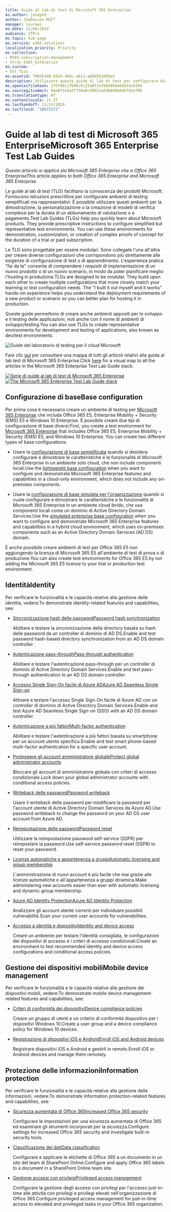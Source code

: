 ```yaml
---
title: Guide al lab di test di Microsoft 365 Enterprise
ms.author: josephd
author: JoeDavies-MSFT
manager: laurawi
ms.date: 11/04/2019
audience: ITPro
ms.topic: hub-page
ms.service: o365-solutions
localization_priority: Priority
ms.collection:
- M365-subscription-management
- Strat_O365_Enterprise
ms.custom:
- Ent_TLGs
ms.assetid: 706d5449-45e5-4b0c-a012-ab60501899ad
description: Utilizzare queste guide al lab di test per configurare dimostrazioni, modelli di verifica o ambienti di sviluppo e test per Microsoft 365 Enterprise.
ms.openlocfilehash: 2f6fd8c17096c9c25a0f1af886894e68d33e939d
ms.sourcegitcommit: 9ee873c6a2f738a0c99921e036894b646742e706
ms.translationtype: HT
ms.contentlocale: it-IT
ms.lasthandoff: 11/15/2019
ms.locfileid: "38672572"
---
```

# <a name="microsoft-365-enterprise-test-lab-guides"></a><span data-ttu-id="4471d-103">Guide al lab di test di Microsoft 365 Enterprise</span><span class="sxs-lookup"><span data-stu-id="4471d-103">Microsoft 365 Enterprise Test Lab Guides</span></span>

<span data-ttu-id="4471d-104">*Questo articolo si applica sia Microsoft 365 Enterprise che a Office 365 Enterprise*</span><span class="sxs-lookup"><span data-stu-id="4471d-104">*This article applies to both Office 365 Enterprise and Microsoft 365 Enterprise*</span></span>

<span data-ttu-id="4471d-p101">Le guide al lab di test (TLG) facilitano la conoscenza dei prodotti Microsoft. Forniscono istruzioni prescrittive per configurare ambienti di testing semplificati ma rappresentativi. È possibile utilizzare questi ambienti per la dimostrazione, la personalizzazione o la creazione di modelli di verifica complessi per la durata di un abbonamento di valutazione o a pagamento.</span><span class="sxs-lookup"><span data-stu-id="4471d-p101">Test Lab Guides (TLGs) help you quickly learn about Microsoft products. They provide prescriptive instructions to configure simplified but representative test environments. You can use these environments for demonstration, customization, or creation of complex proofs of concept for the duration of a trial or paid subscription.</span></span> 

<span data-ttu-id="4471d-p102">Le TLG sono progettate per essere modulari. Sono collegate l'una all'altra per creare diverse configurazioni che corrispondono più strettamente alle esigenze di configurazione di test o di apprendimento. L'esperienza pratica "fai da te" consente di comprendere i requisiti di implementazione di un nuovo prodotto o di un nuovo scenario, in modo da poter pianificare meglio l'hosting in produzione.</span><span class="sxs-lookup"><span data-stu-id="4471d-p102">TLGs are designed to be modular. They build upon each other to create multiple configurations that more closely match your learning or test configuration needs. The "I built it out myself and it works" hands-on experience helps you understand the deployment requirements of a new product or scenario so you can better plan for hosting it in production.</span></span>

<span data-ttu-id="4471d-111">Queste guide permettono di creare anche ambienti appositi per lo sviluppo e il testing delle applicazioni, noti anche con il nome di ambienti di sviluppo/testing.</span><span class="sxs-lookup"><span data-stu-id="4471d-111">You can also use TLGs to create representative environments for development and testing of applications, also known as dev/test environments.</span></span>
  
![Guide del laboratorio di testing per il cloud Microsoft](media/m365-enterprise-test-lab-guides/cloud-tlg-icon.png)

<span data-ttu-id="4471d-113">Fare clic [qui](media/m365-enterprise-test-lab-guides/Microsoft365EnterpriseTLGStack.pdf) per consultare una mappa di tutti gli articoli relativi alla guida al lab test di Microsoft 365 Enterprise.</span><span class="sxs-lookup"><span data-stu-id="4471d-113">Click [here](media/m365-enterprise-test-lab-guides/Microsoft365EnterpriseTLGStack.pdf) for a visual map to all the articles in the Microsoft 365 Enterprise Test Lab Guide stack.</span></span>

<span data-ttu-id="4471d-114">[![Serie di guide al lab di test di Microsoft 365 Enterprise](./media/m365-enterprise-test-lab-guides/microsoft-365-enterprise-tlg-stack.png)](media/m365-enterprise-test-lab-guides/Microsoft365EnterpriseTLGStack.pdf)</span><span class="sxs-lookup"><span data-stu-id="4471d-114">[![The Microsoft 365 Enterprise Test Lab Guide stack](./media/m365-enterprise-test-lab-guides/microsoft-365-enterprise-tlg-stack.png)](media/m365-enterprise-test-lab-guides/Microsoft365EnterpriseTLGStack.pdf)</span></span>

## <a name="base-configuration"></a><span data-ttu-id="4471d-115">Configurazione di base</span><span class="sxs-lookup"><span data-stu-id="4471d-115">Base configuration</span></span>

<span data-ttu-id="4471d-p103">Per prima cosa è necessario creare un ambiente di testing per [Microsoft 365 Enterprise](https://docs.microsoft.com/microsoft-365-enterprise/) che includa Office 365 E5, Enterprise Mobility + Security (EMS) E5 e Windows 10 Enterprise. È possibile creare due tipi di configurazione di base diversi:</span><span class="sxs-lookup"><span data-stu-id="4471d-p103">First, you create a test environment for [Microsoft 365 Enterprise](https://docs.microsoft.com/microsoft-365-enterprise/) that includes Office 365 E5, Enterprise Mobility + Security (EMS) E5, and Windows 10 Enterprise. You can create two different types of base configurations:</span></span>

- <span data-ttu-id="4471d-118">Usare la [configurazione di base semplificata](lightweight-base-configuration-microsoft-365-enterprise.md) quando si desidera configurare e dimostrare le caratteristiche e le funzionalità di Microsoft 365 Enterprise in un ambiente solo cloud, che non include componenti locali.</span><span class="sxs-lookup"><span data-stu-id="4471d-118">Use the [lightweight base configuration](lightweight-base-configuration-microsoft-365-enterprise.md) when you want to configure and demonstrate Microsoft 365 Enterprise features and capabilities in a cloud-only environment, which does not include any on-premises components.</span></span>

- <span data-ttu-id="4471d-119">Usare la [configurazione di base simulata per l'organizzazione](simulated-ent-base-configuration-microsoft-365-enterprise.md) quando si vuole configurare e dimostrare le caratteristiche e le funzionalità di Microsoft 365 Enterprise in un ambiente cloud ibrido, che usa componenti locali come un dominio di Active Directory Domain Services.</span><span class="sxs-lookup"><span data-stu-id="4471d-119">Use the [simulated enterprise base configuration](simulated-ent-base-configuration-microsoft-365-enterprise.md) when you want to configure and demonstrate Microsoft 365 Enterprise features and capabilities in a hybrid cloud environment, which uses on-premises components such as an Active Directory Domain Services (AD DS) domain.</span></span>

<span data-ttu-id="4471d-120">È anche possibile creare ambienti di test per Office 365 E5 non aggiungendo la licenza di Microsoft 365 E5 all'ambiente di test di prova o di produzione.</span><span class="sxs-lookup"><span data-stu-id="4471d-120">You can also create test environments for Office 365 E5 by not adding the Microsoft 365 E5 license to your trial or production test environment.</span></span>
    
## <a name="identity"></a><span data-ttu-id="4471d-121">Identità</span><span class="sxs-lookup"><span data-stu-id="4471d-121">Identity</span></span>

<span data-ttu-id="4471d-122">Per verificare le funzionalità e le capacità relative alla gestione delle identità, vedere:</span><span class="sxs-lookup"><span data-stu-id="4471d-122">To demonstrate identity-related features and capabilities, see:</span></span>

- [<span data-ttu-id="4471d-123">Sincronizzazione hash delle password</span><span class="sxs-lookup"><span data-stu-id="4471d-123">Password hash synchronization</span></span>](password-hash-sync-m365-ent-test-environment.md)
  
   <span data-ttu-id="4471d-124">Abilitare e testare la sincronizzazione della directory basata su hash delle password da un controller di dominio di AD DS.</span><span class="sxs-lookup"><span data-stu-id="4471d-124">Enable and test password hash-based directory synchronization from an AD DS domain controller.</span></span>

- [<span data-ttu-id="4471d-125">Autenticazione pass-through</span><span class="sxs-lookup"><span data-stu-id="4471d-125">Pass-through authentication</span></span>](pass-through-auth-m365-ent-test-environment.md)
  
   <span data-ttu-id="4471d-126">Abilitare e testare l'autenticazione pass-through per un controller di dominio di Active Directory Domain Services.</span><span class="sxs-lookup"><span data-stu-id="4471d-126">Enable and test pass-through authentication to an AD DS domain controller.</span></span>

- [<span data-ttu-id="4471d-127">Accesso Single Sign-On facile di Azure AD</span><span class="sxs-lookup"><span data-stu-id="4471d-127">Azure AD Seamless Single Sign-on</span></span>](single-sign-on-m365-ent-test-environment.md)
  
   <span data-ttu-id="4471d-128">Attivare e testare l'accesso Single Sign-On facile di Azure AD con un controller di dominio di Active Directory Domain Services.</span><span class="sxs-lookup"><span data-stu-id="4471d-128">Enable and test Azure AD Seamless Single Sign-on (SSO) with an AD DS domain controller.</span></span>

- [<span data-ttu-id="4471d-129">Autenticazione a più fattori</span><span class="sxs-lookup"><span data-stu-id="4471d-129">Multi-factor authentication</span></span>](multi-factor-authentication-microsoft-365-test-environment.md)
  
   <span data-ttu-id="4471d-130">Abilitare e testare l'autenticazione a più fattori basata su smartphone per un account utente specifico.</span><span class="sxs-lookup"><span data-stu-id="4471d-130">Enable and test smart phone-based multi-factor authentication for a specific user account.</span></span>

- [<span data-ttu-id="4471d-131">Proteggere gli account amministratore globale</span><span class="sxs-lookup"><span data-stu-id="4471d-131">Protect global administrator accounts</span></span>](protect-global-administrator-accounts-microsoft-365-test-environment.md)
 
   <span data-ttu-id="4471d-132">Bloccare gli account di amministratore globale con criteri di accesso condizionale.</span><span class="sxs-lookup"><span data-stu-id="4471d-132">Lock down your global administrator accounts with conditional access policies.</span></span>

- [<span data-ttu-id="4471d-133">Writeback delle password</span><span class="sxs-lookup"><span data-stu-id="4471d-133">Password writeback</span></span>](password-writeback-m365-ent-test-environment.md)

   <span data-ttu-id="4471d-134">Usare il writeback delle password per modificare la password per l'account utente di Active Directory Domain Services da Azure AD.</span><span class="sxs-lookup"><span data-stu-id="4471d-134">Use password writeback to change the password on your AD DS user account from Azure AD.</span></span>

- [<span data-ttu-id="4471d-135">Reimpostazione delle password</span><span class="sxs-lookup"><span data-stu-id="4471d-135">Password reset</span></span>](password-reset-m365-ent-test-environment.md)

   <span data-ttu-id="4471d-136">Utilizzare la reimpostazione password self-service (SSPR) per reimpostare la password.</span><span class="sxs-lookup"><span data-stu-id="4471d-136">Use self-service password reset (SSPR) to reset your password.</span></span>

- [<span data-ttu-id="4471d-137">Licenze automatiche e appartenenza a gruppi</span><span class="sxs-lookup"><span data-stu-id="4471d-137">Automatic licensing and group membership</span></span>](automate-licenses-group-membership-microsoft-365-test-environment.md)

   <span data-ttu-id="4471d-138">L'amministrazione di nuovi account è più facile che mai grazie alle licenze automatiche e all'appartenenza a gruppi dinamica.</span><span class="sxs-lookup"><span data-stu-id="4471d-138">Make administering new accounts easier than ever with automatic licensing and dynamic group membership.</span></span>

- [<span data-ttu-id="4471d-139">Azure AD Identity Protection</span><span class="sxs-lookup"><span data-stu-id="4471d-139">Azure AD Identity Protection</span></span>](azure-ad-identity-protection-microsoft-365-test-environment.md)

   <span data-ttu-id="4471d-140">Analizzare gli account utente correnti per individuare possibili vulnerabilità.</span><span class="sxs-lookup"><span data-stu-id="4471d-140">Scan your current user accounts for vulnerabilities.</span></span>

- [<span data-ttu-id="4471d-141">Accesso a identità e dispositivi</span><span class="sxs-lookup"><span data-stu-id="4471d-141">Identity and device access</span></span>](identity-device-access-m365-test-environment.md)

   <span data-ttu-id="4471d-142">Creare un ambiente per testare l'identità consigliata, le configurazioni dei dispositivi di accesso e i criteri di accesso condizionali.</span><span class="sxs-lookup"><span data-stu-id="4471d-142">Create an environment to test recommended identity and device access configurations and conditional access policies.</span></span>


## <a name="mobile-device-management"></a><span data-ttu-id="4471d-143">Gestione dei dispositivi mobili</span><span class="sxs-lookup"><span data-stu-id="4471d-143">Mobile device management</span></span>

<span data-ttu-id="4471d-144">Per verificare le funzionalità e le capacità relative alla gestione dei dispositivi mobili, vedere:</span><span class="sxs-lookup"><span data-stu-id="4471d-144">To demonstrate mobile device management-related features and capabilities, see:</span></span>

- [<span data-ttu-id="4471d-145">Criteri di conformità dei dispositivi</span><span class="sxs-lookup"><span data-stu-id="4471d-145">Device compliance policies</span></span>](mam-policies-for-your-microsoft-365-enterprise-dev-test-environment.md)
    
   <span data-ttu-id="4471d-146">Creare un gruppo di utenti e un criterio di conformità dispositivo per i dispositivi Windows 10.</span><span class="sxs-lookup"><span data-stu-id="4471d-146">Create a user group and a device compliance policy for Windows 10 devices.</span></span>
    
- [<span data-ttu-id="4471d-147">Registrazione di dispositivi iOS e Android</span><span class="sxs-lookup"><span data-stu-id="4471d-147">Enroll iOS and Android devices</span></span>](enroll-ios-and-android-devices-in-your-microsoft-enterprise-365-dev-test-environ.md)
   
   <span data-ttu-id="4471d-148">Registrare dispositivi iOS e Android e gestirli in remoto.</span><span class="sxs-lookup"><span data-stu-id="4471d-148">Enroll iOS or Android devices and manage them remotely.</span></span>


## <a name="information-protection"></a><span data-ttu-id="4471d-149">Protezione delle informazioni</span><span class="sxs-lookup"><span data-stu-id="4471d-149">Information protection</span></span>

<span data-ttu-id="4471d-150">Per verificare le funzionalità e le capacità relative alla gestione delle informazioni, vedere:</span><span class="sxs-lookup"><span data-stu-id="4471d-150">To demonstrate information protection-related features and capabilities, see:</span></span>

- [<span data-ttu-id="4471d-151">Sicurezza aumentata di Office 365</span><span class="sxs-lookup"><span data-stu-id="4471d-151">Increased Office 365 security</span></span>](increased-o365-security-microsoft-365-enterprise-dev-test-environment.md)
    
   <span data-ttu-id="4471d-152">Configurare le impostazioni per una sicurezza aumentata di Office 365 ed esaminare gli strumenti incorporati per la sicurezza.</span><span class="sxs-lookup"><span data-stu-id="4471d-152">Configure settings for increased Office 365 security and investigate built-in security tools.</span></span>
  
- [<span data-ttu-id="4471d-153">Classificazione dei dati</span><span class="sxs-lookup"><span data-stu-id="4471d-153">Data classification</span></span>](data-classification-microsoft-365-enterprise-dev-test-environment.md)
    
   <span data-ttu-id="4471d-154">Configurare e applicare le etichette di Office 365 a un documento in un sito del team di SharePoint Online.</span><span class="sxs-lookup"><span data-stu-id="4471d-154">Configure and apply Office 365 labels to a document in a SharePoint Online team site.</span></span>
    
- [<span data-ttu-id="4471d-155">Gestione accessi con privilegi</span><span class="sxs-lookup"><span data-stu-id="4471d-155">Privileged access management</span></span>](privileged-access-microsoft-365-enterprise-dev-test-environment.md)
    
   <span data-ttu-id="4471d-156">Configurare la gestione degli accessi con privilegi per l'accesso just-in-time alle attività con privilegi e privilegi elevati nell'organizzazione di Office 365.</span><span class="sxs-lookup"><span data-stu-id="4471d-156">Configure privileged access management for just-in-time access to elevated and privileged tasks in your Office 365 organization.</span></span>


